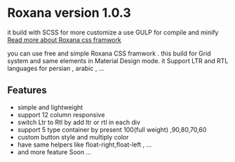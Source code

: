 # Roxana version 1.0.3

it build with SCSS for more customize a use GULP for compile and minify
[Read more about Roxana css framwork](https://roxana.webineh.net)
 
you can use free and simple Roxana CSS framwork . this build for Grid system and same elements in Material Design mode.
it Support LTR and RTL languages for persian , arabic , ...
## Features
- simple and lightweight
- support 12 column responsive
- switch Ltr to Rtl by add ltr or rtl in each div
- support 5 type container by present 100(full weight) ,90,80,70,60
- custom button style and multiply color
- have same helpers like float-right,float-left , ...
- and more feature Soon ...